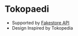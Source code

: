 # Tokopaedi

<ul>
  <li>Supported by <a href="https://fakestoreapi.com/" target="_blank"> Fakestore API </a></li>
  <li>Design Inspired by Tokopedia</li>
</ul>


